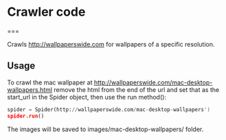 # Crawler code
===

Crawls http://wallpaperswide.com for wallpapers of a specific resolution.

## Usage

To crawl the mac wallpaper at http://wallpaperswide.com/mac-desktop-wallpapers.html
remove the html from the end of the url and set that as the start_url in the
Spider object, then use the run method():

``` python
spider = Spider(http://wallpaperswide.com/mac-desktop-wallpapers')
spider.run()
```

The images will be saved to images/mac-desktop-wallpapers/ folder.

